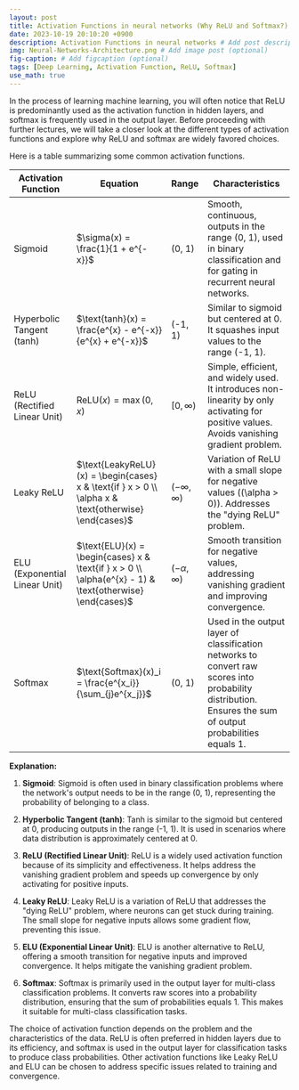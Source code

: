```yaml
---
layout: post
title: Activation Functions in neural networks (Why ReLU and Softmax?)
date: 2023-10-19 20:10:20 +0900
description: Activation Functions in neural networks # Add post description (optional)
img: Neural-Networks-Architecture.png # Add image post (optional)
fig-caption: # Add figcaption (optional)
tags: [Deep Learning, Activation Function, ReLU, Softmax]
use_math: true
---
```


In the process of learning machine learning, you will often notice that ReLU is predominantly used as the activation function in hidden layers, and softmax is frequently used in the output layer. Before proceeding with further lectures, we will take a closer look at the different types of activation functions and explore why ReLU and softmax are widely favored choices.

Here is a table summarizing some common activation functions.

| Activation Function  | Equation                                 | Range          | Characteristics                                       |
|----------------------|-----------------------------------------|----------------|--------------------------------------------------------|
| Sigmoid              | $\sigma(x) = \frac{1}{1 + e^{-x}}$   | (0, 1)         | Smooth, continuous, outputs in the range (0, 1), used in binary classification and for gating in recurrent neural networks. |
| Hyperbolic Tangent (tanh) | $\text{tanh}(x) = \frac{e^{x} - e^{-x}}{e^{x} + e^{-x}}$ | (-1, 1) | Similar to sigmoid but centered at 0. It squashes input values to the range (-1, 1). |
| ReLU (Rectified Linear Unit) | $\text{ReLU}(x) = \max(0, x)$      | $[0, \infty)$      | Simple, efficient, and widely used. It introduces non-linearity by only activating for positive values. Avoids vanishing gradient problem. |
| Leaky ReLU | $\text{LeakyReLU}(x) = \begin{cases} x & \text{if } x > 0 \\ \alpha x & \text{otherwise} \end{cases}$ | $(-\infty, \infty)$ | Variation of ReLU with a small slope for negative values (\(\alpha > 0\)). Addresses the "dying ReLU" problem. |
| ELU (Exponential Linear Unit) | $\text{ELU}(x) = \begin{cases} x & \text{if } x > 0 \\ \alpha(e^{x} - 1) & \text{otherwise} \end{cases}$ | $(-\alpha, \infty)$ | Smooth transition for negative values, addressing vanishing gradient and improving convergence. |
| Softmax | $\text{Softmax}(x)_i = \frac{e^{x_i}}{\sum_{j}e^{x_j}}$ | (0, 1) | Used in the output layer of classification networks to convert raw scores into probability distribution. Ensures the sum of output probabilities equals 1. |




**Explanation:**

1. **Sigmoid**: Sigmoid is often used in binary classification problems where the network's output needs to be in the range (0, 1), representing the probability of belonging to a class.

2. **Hyperbolic Tangent (tanh)**: Tanh is similar to the sigmoid but centered at 0, producing outputs in the range (-1, 1). It is used in scenarios where data distribution is approximately centered at 0.

3. **ReLU (Rectified Linear Unit)**: ReLU is a widely used activation function because of its simplicity and effectiveness. It helps address the vanishing gradient problem and speeds up convergence by only activating for positive inputs.

4. **Leaky ReLU**: Leaky ReLU is a variation of ReLU that addresses the "dying ReLU" problem, where neurons can get stuck during training. The small slope for negative inputs allows some gradient flow, preventing this issue.

5. **ELU (Exponential Linear Unit)**: ELU is another alternative to ReLU, offering a smooth transition for negative inputs and improved convergence. It helps mitigate the vanishing gradient problem.

6. **Softmax**: Softmax is primarily used in the output layer for multi-class classification problems. It converts raw scores into a probability distribution, ensuring that the sum of probabilities equals 1. This makes it suitable for multi-class classification tasks.

The choice of activation function depends on the problem and the characteristics of the data. ReLU is often preferred in hidden layers due to its efficiency, and softmax is used in the output layer for classification tasks to produce class probabilities. Other activation functions like Leaky ReLU and ELU can be chosen to address specific issues related to training and convergence.